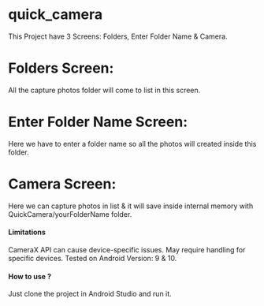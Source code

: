 # quick_camera  
This Project have 3 Screens: Folders, Enter Folder Name & Camera.

# Folders Screen: 
All the capture photos folder will come to list in this screen.

# Enter Folder Name Screen: 
Here we have to enter a folder name so all the photos will created inside this folder.

# Camera Screen: 
Here we can capture photos in list & it will save inside internal memory with QuickCamera/yourFolderName folder.



#### Limitations
CameraX API can cause device-specific issues.
May require handling for specific devices.
Tested on Android Version: 9 & 10.



#### How to use ?
Just clone the project in Android Studio and run it.
 
